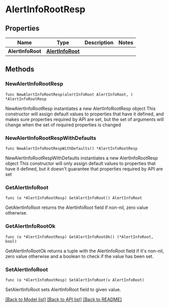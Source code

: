 # AlertInfoRootResp

## Properties

Name | Type | Description | Notes
------------ | ------------- | ------------- | -------------
**AlertInfoRoot** | [**AlertInfoRoot**](AlertInfoRoot.md) |  | 

## Methods

### NewAlertInfoRootResp

`func NewAlertInfoRootResp(alertInfoRoot AlertInfoRoot, ) *AlertInfoRootResp`

NewAlertInfoRootResp instantiates a new AlertInfoRootResp object
This constructor will assign default values to properties that have it defined,
and makes sure properties required by API are set, but the set of arguments
will change when the set of required properties is changed

### NewAlertInfoRootRespWithDefaults

`func NewAlertInfoRootRespWithDefaults() *AlertInfoRootResp`

NewAlertInfoRootRespWithDefaults instantiates a new AlertInfoRootResp object
This constructor will only assign default values to properties that have it defined,
but it doesn't guarantee that properties required by API are set

### GetAlertInfoRoot

`func (o *AlertInfoRootResp) GetAlertInfoRoot() AlertInfoRoot`

GetAlertInfoRoot returns the AlertInfoRoot field if non-nil, zero value otherwise.

### GetAlertInfoRootOk

`func (o *AlertInfoRootResp) GetAlertInfoRootOk() (*AlertInfoRoot, bool)`

GetAlertInfoRootOk returns a tuple with the AlertInfoRoot field if it's non-nil, zero value otherwise
and a boolean to check if the value has been set.

### SetAlertInfoRoot

`func (o *AlertInfoRootResp) SetAlertInfoRoot(v AlertInfoRoot)`

SetAlertInfoRoot sets AlertInfoRoot field to given value.



[[Back to Model list]](../README.md#documentation-for-models) [[Back to API list]](../README.md#documentation-for-api-endpoints) [[Back to README]](../README.md)


